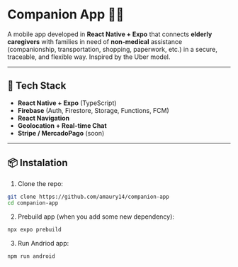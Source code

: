 # Companion App 🧓📱

A mobile app developed in **React Native + Expo** that connects **elderly caregivers** with families in need of **non-medical** assistance (companionship, transportation, shopping, paperwork, etc.) in a secure, traceable, and flexible way. Inspired by the Uber model.

---

## 🚀 Tech Stack

- **React Native + Expo** (TypeScript)
- **Firebase** (Auth, Firestore, Storage, Functions, FCM)
- **React Navigation**
- **Geolocation + Real-time Chat**
- **Stripe / MercadoPago** (soon)

---

## 📦 Instalation

1. Clone the repo:

```bash
git clone https://github.com/amaury14/companion-app
cd companion-app
```

2. Prebuild app (when you add some new dependency):

```bash
npx expo prebuild
```

3. Run Andriod app:

```bash
npm run android
```
